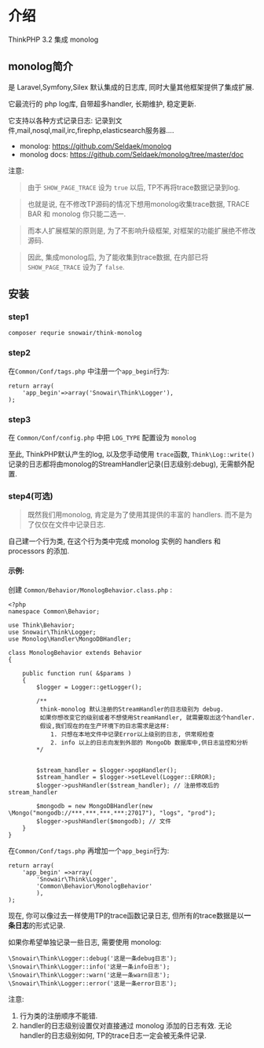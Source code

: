 介绍
============

ThinkPHP 3.2 集成 monolog

monolog简介
----------

是 Laravel,Symfony,Silex 默认集成的日志库, 同时大量其他框架提供了集成扩展. 

它最流行的 php log库, 自带超多handler, 长期维护, 稳定更新. 

它支持以各种方式记录日志: 记录到文件,mail,nosql,mail,irc,firephp,elasticsearch服务器....

* monolog: <https://github.com/Seldaek/monolog>
* monolog docs: <https://github.com/Seldaek/monolog/tree/master/doc>

注意: 

> 由于 `SHOW_PAGE_TRACE` 设为 `true` 以后, TP不再将trace数据记录到log.

> 也就是说, 在不修改TP源码的情况下想用monolog收集trace数据, TRACE BAR 和 monolog 你只能二选一.
 
> 而本人扩展框架的原则是, 为了不影响升级框架, 对框架的功能扩展绝不修改源码.

> 因此, 集成monolog后, 为了能收集到trace数据, 在内部已将 `SHOW_PAGE_TRACE` 设为了 `false`.


安装
------

### step1

```
composer requrie snowair/think-monolog
```

### step2

在`Common/Conf/tags.php` 中注册一个`app_begin`行为:

```
return array(
    'app_begin'=>array('Snowair\Think\Logger'),
);
```

### step3

在 `Common/Conf/config.php` 中把 `LOG_TYPE` 配置设为 `monolog`

至此, ThinkPHP默认产生的log, 以及您手动使用 `trace`函数, `Think\Log::write()` 记录的日志都将由monolog的StreamHandler记录(日志级别:debug), 无需额外配置.


### step4(可选)

> 既然我们用monolog, 肯定是为了使用其提供的丰富的 handlers. 而不是为了仅仅在文件中记录日志.

自己建一个行为类, 在这个行为类中完成 monolog 实例的 handlers 和 processors 的添加.

#### 示例: 

创建 `Common/Behavior/MonologBehavior.class.php` :

```
<?php
namespace Common\Behavior;

use Think\Behavior;
use Snowair\Think\Logger;
use Monolog\Handler\MongoDBHandler;

class MonologBehavior extends Behavior
{

    public function run( &$params )
    {
        $logger = Logger::getLogger();
        
        /**
         think-monolog 默认注册的StreamHandler的日志级别为 debug. 
         如果你想改变它的级别或者不想使用StreamHandler, 就需要取出这个handler.
         假设,我们现在的在生产环境下的日志需求是这样:
            1. 只想在本地文件中记录Error以上级别的日志, 供常规检查
            2. info 以上的日志向发到外部的 MongoDb 数据库中,供日志监控和分析
        */
        
        
        $stream_handler = $logger->popHandler();
        $stream_handler = $logger->setLevel(Logger::ERROR);
        $logger->pushHandler($stream_handler); // 注册修改后的stream_handler
        
        $mongodb = new MongoDBHandler(new \Mongo("mongodb://***.***.***.***:27017"), "logs", "prod");
        $logger->pushHandler($mongodb); // 文件
    }
}
```

在`Common/Conf/tags.php` 再增加一个`app_begin`行为:

```
return array(
    'app_begin' =>array(
        'Snowair\Think\Logger',
        'Common\Behavior\MonologBehavior'
        ),
);
```

现在, 你可以像过去一样使用TP的trace函数记录日志, 但所有的trace数据是以**一条日志**的形式记录. 

如果你希望单独记录一些日志, 需要使用 monolog:

```
\Snowair\Think\Logger::debug('这是一条debug日志');
\Snowair\Think\Logger::info('这是一条info日志');
\Snowair\Think\Logger::warn('这是一条warn日志');
\Snowair\Think\Logger::error('这是一条error日志');
```

注意: 

1. 行为类的注册顺序不能错.
2. handler的日志级别设置仅对直接通过 monolog 添加的日志有效. 无论handler的日志级别如何, TP的trace日志一定会被无条件记录.


